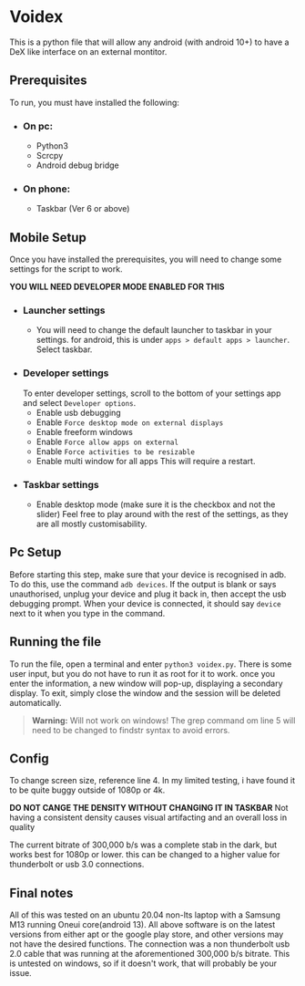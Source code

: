 # Voidex

This is a python file that will allow any android (with android 10+) 
to have a DeX like interface on an external montitor.

## Prerequisites

To run, you must have installed the following:

- ### On pc:
    * Python3
    * Scrcpy
    * Android debug bridge
- ### On phone:
    * Taskbar (Ver 6 or above)

## Mobile Setup 

Once you have installed the prerequisites, you will need to change some 
settings for the script to work.

**YOU WILL NEED DEVELOPER MODE ENABLED FOR THIS**

- ### Launcher settings
    * You will need to change the default launcher to taskbar in your settings.
    for android, this is under `apps > default apps > launcher`. Select taskbar.
- ### Developer settings
    To enter developer settings, scroll to the bottom of your settings app and select 
    `Developer options`.
    * Enable usb debugging
    * Enable `Force desktop mode on external displays`
    * Enable freeform windows
    * Enable `Force allow apps on external`
    * Enable `Force activities to be resizable`
    * Enable multi window for all apps
    This will require a restart.
- ### Taskbar settings
    * Enable desktop mode (make sure it is the checkbox and not the slider)
    Feel free to play around with the rest of the settings, as they are all mostly customisability.

## Pc Setup

Before starting this step, make sure that your device is recognised in adb.
To do this, use the command `adb devices`. If the output is blank or says unauthorised, 
unplug your device and plug it back in, then accept the usb debugging prompt. When your device 
is connected, it should say `device` next to it when you type in the command.

## Running the file

To run the file, open a terminal and enter `python3 voidex.py`. There is some user input, but you do not
have to run it as root for it to work. once you enter the information, a new window will pop-up, displaying
a secondary display. To exit, simply close the window and the session will be deleted automatically. 

> **Warning:** Will not work on windows!
> The grep command om line 5 will need to be changed to findstr syntax to avoid errors.

## Config

To change screen size, reference line 4. In my limited testing, i have found it to be quite buggy outside
of 1080p or 4k.

**DO NOT CANGE THE DENSITY WITHOUT CHANGING IT IN TASKBAR** Not having a consistent density
causes visual artifacting and an overall loss in quality

The current bitrate of 300,000 b/s was a complete stab in the dark, but works best for 1080p or lower.
this can be changed to a higher value for thunderbolt or usb 3.0 connections.

## Final notes

All of this was tested on an ubuntu 20.04 non-lts laptop with a Samsung M13 running Oneui core(android 13). 
All above software is on the latest versions from either apt or the google play store, and other versions may not have the desired functions. The connection was a non thunderbolt usb 2.0 cable that was running at the aforementioned 300,000 b/s bitrate. This is untested on windows, so if it doesn't work, that will probably be your issue.